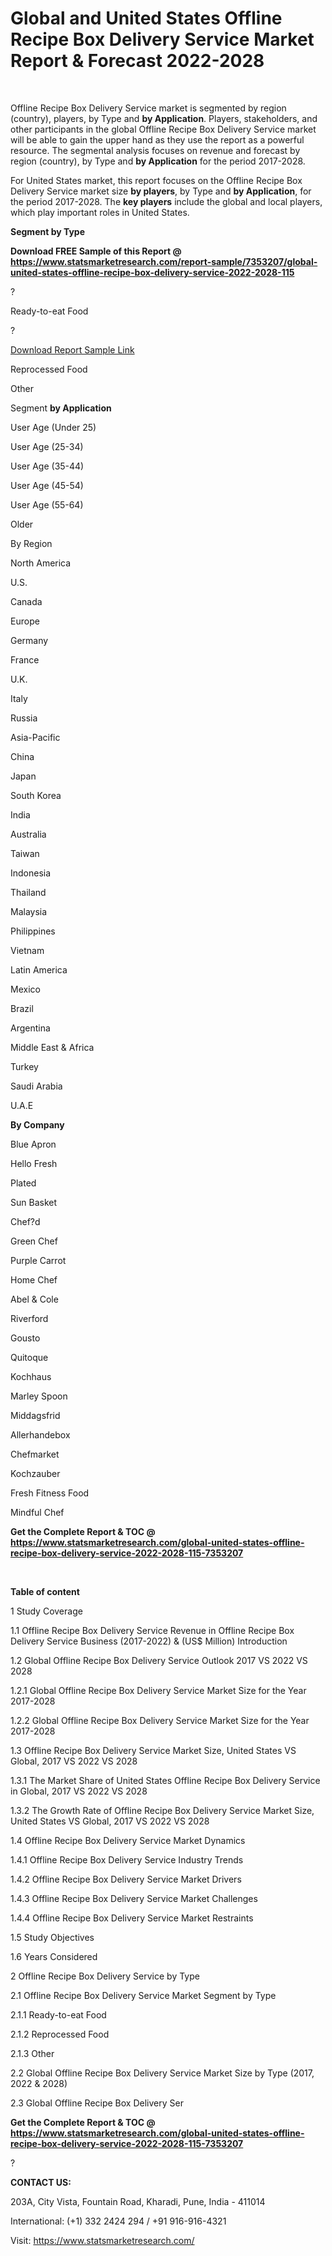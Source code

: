 <h1>Global and United States Offline Recipe Box Delivery Service Market Report & Forecast 2022-2028</h1><br/><p>Offline Recipe Box Delivery Service market is segmented by region (country), players, by Type and <strong>by Application</strong>. Players, stakeholders, and other participants in the global Offline Recipe Box Delivery Service market will be able to gain the upper hand as they use the report as a powerful resource. The segmental analysis focuses on revenue and forecast by region (country), by Type and <strong>by Application</strong> for the period 2017-2028.</p>
 
 
 
 <p>For United States market, this report focuses on the Offline Recipe Box Delivery Service market size <strong>by players</strong>, by Type and <strong>by Application</strong>, for the period 2017-2028. The <strong>key players</strong> include the global and local players, which play important roles in United States.</p>
 
 
 
 <p><strong>Segment by Type</strong></p>
 
 
 
 <div><b>Download FREE Sample of this Report @ <a href="https://www.statsmarketresearch.com/download-free-sample/7353207/global-united-states-offline-recipe-box-delivery-service-2022-2028-115">https://www.statsmarketresearch.com/report-sample/7353207/global-united-states-offline-recipe-box-delivery-service-2022-2028-115</a></b></div>
 
 
 
 <p>? </p>
 
 
 
 <p>Ready-to-eat Food</p>
 
 
 
 <p>? </p>
 
 
 
 <p><a href="https://www.statsmarketresearch.com/download-free-sample/7353207/global-united-states-offline-recipe-box-delivery-service-2022-2028-115">Download Report Sample Link</a></p>
 
 
 
 <p>Reprocessed Food</p>
 
 
 
 <p>Other</p>
 
 
 
 <p>Segment <strong>by Application</strong></p>
 
 
 
 <p>User Age (Under 25)</p>
 
 
 
 <p>User Age (25-34)</p>
 
 
 
 <p>User Age (35-44)</p>
 
 
 
 <p>User Age (45-54)</p>
 
 
 
 <p>User Age (55-64)</p>
 
 
 
 <p>Older</p>
 
 
 
 <p>By Region</p>
 
 
 
 <p>North America</p>
 
 
 
 <p>U.S.</p>
 
 
 
 <p>Canada</p>
 
 
 
 <p>Europe</p>
 
 
 
 <p>Germany</p>
 
 
 
 <p>France</p>
 
 
 
 <p>U.K.</p>
 
 
 
 <p>Italy</p>
 
 
 
 <p>Russia</p>
 
 
 
 <p>Asia-Pacific</p>
 
 
 
 <p>China</p>
 
 
 
 <p>Japan</p>
 
 
 
 <p>South Korea</p>
 
 
 
 <p>India</p>
 
 
 
 <p>Australia</p>
 
 
 
 <p>Taiwan</p>
 
 
 
 <p>Indonesia</p>
 
 
 
 <p>Thailand</p>
 
 
 
 <p>Malaysia</p>
 
 
 
 <p>Philippines</p>
 
 
 
 <p>Vietnam</p>
 
 
 
 <p>Latin America</p>
 
 
 
 <p>Mexico</p>
 
 
 
 <p>Brazil</p>
 
 
 
 <p>Argentina</p>
 
 
 
 <p>Middle East & Africa</p>
 
 
 
 <p>Turkey</p>
 
 
 
 <p>Saudi Arabia</p>
 
 
 
 <p>U.A.E</p>
 
 
 
 <p><strong>By Company</strong></p>
 
 
 
 <p>Blue Apron</p>
 
 
 
 <p>Hello Fresh</p>
 
 
 
 <p>Plated</p>
 
 
 
 <p>Sun Basket</p>
 
 
 
 <p>Chef?d</p>
 
 
 
 <p>Green Chef</p>
 
 
 
 <p>Purple Carrot</p>
 
 
 
 <p>Home Chef</p>
 
 
 
 <p>Abel & Cole</p>
 
 
 
 <p>Riverford</p>
 
 
 
 <p>Gousto</p>
 
 
 
 <p>Quitoque</p>
 
 
 
 <p>Kochhaus</p>
 
 
 
 <p>Marley Spoon</p>
 
 
 
 <p>Middagsfrid</p>
 
 
 
 <p>Allerhandebox</p>
 
 
 
 <p>Chefmarket</p>
 
 
 
 <p>Kochzauber</p>
 
 
 
 <p>Fresh Fitness Food</p>
 
 
 
 <p>Mindful Chef</p>
 
 
 
 <div><b>Get the Complete Report & TOC @ <a href="https://www.statsmarketresearch.com/global-united-states-offline-recipe-box-delivery-service-2022-2028-115-7353207">https://www.statsmarketresearch.com/global-united-states-offline-recipe-box-delivery-service-2022-2028-115-7353207</a></b></div>
 
 
 
 <p><br />
 
 <b>Table of content</b></p>
 
 
 
 <p>1 Study Coverage<br />
 
 1.1 Offline Recipe Box Delivery Service Revenue in Offline Recipe Box Delivery Service Business (2017-2022) & (US$ Million) Introduction<br />
 
 1.2 Global Offline Recipe Box Delivery Service Outlook 2017 VS 2022 VS 2028<br />
 
 1.2.1 Global Offline Recipe Box Delivery Service Market Size for the Year 2017-2028<br />
 
 1.2.2 Global Offline Recipe Box Delivery Service Market Size for the Year 2017-2028<br />
 
 1.3 Offline Recipe Box Delivery Service Market Size, United States VS Global, 2017 VS 2022 VS 2028<br />
 
 1.3.1 The Market Share of United States Offline Recipe Box Delivery Service in Global, 2017 VS 2022 VS 2028<br />
 
 1.3.2 The Growth Rate of Offline Recipe Box Delivery Service Market Size, United States VS Global, 2017 VS 2022 VS 2028<br />
 
 1.4 Offline Recipe Box Delivery Service Market Dynamics<br />
 
 1.4.1 Offline Recipe Box Delivery Service Industry Trends<br />
 
 1.4.2 Offline Recipe Box Delivery Service Market Drivers<br />
 
 1.4.3 Offline Recipe Box Delivery Service Market Challenges<br />
 
 1.4.4 Offline Recipe Box Delivery Service Market Restraints<br />
 
 1.5 Study Objectives<br />
 
 1.6 Years Considered<br />
 
 2 Offline Recipe Box Delivery Service by Type<br />
 
 2.1 Offline Recipe Box Delivery Service Market Segment by Type<br />
 
 2.1.1 Ready-to-eat Food<br />
 
 2.1.2 Reprocessed Food<br />
 
 2.1.3 Other<br />
 
 2.2 Global Offline Recipe Box Delivery Service Market Size by Type (2017, 2022 & 2028)<br />
 
 2.3 Global Offline Recipe Box Delivery Ser</p>
 
 
 
 <div><b>Get the Complete Report & TOC @ <a href="https://www.statsmarketresearch.com/global-united-states-offline-recipe-box-delivery-service-2022-2028-115-7353207">https://www.statsmarketresearch.com/global-united-states-offline-recipe-box-delivery-service-2022-2028-115-7353207</a></b></div>
 
 
 
 <p>? </p>
 
 
 
 <p><b>CONTACT US:</b><br />
 
 203A, City Vista, Fountain Road, Kharadi, Pune, India - 411014<br />
 
 International: (+1) 332 2424 294 / +91 916-916-4321<br />
 
 Visit: <a href="https://www.statsmarketresearch.com/">https://www.statsmarketresearch.com/</a></p>
